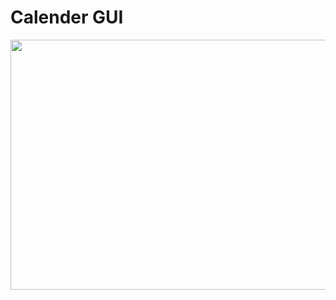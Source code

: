 # Calender GUI


<img src="https://user-images.githubusercontent.com/90051406/156913922-5e6b91b4-3979-4b49-9df6-7d38ddbfde23.png" width="600" height="400" />
